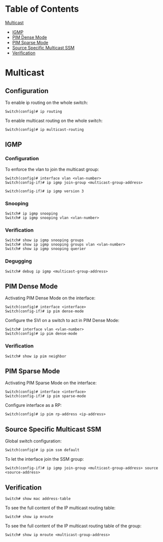 # Table of Contents

[Multicast](#multicast)
* [IGMP](#igmp)
* [PIM Dense Mode](#pim-dense-mode)
* [PIM Sparse Mode](#pim-sparse-mode)
* [Source Specific Multicast SSM](#source-specific-multicast-ssm)
* [Verification](#verification)


# Multicast
## Configuration
To enable ip routing on the whole switch:
```
Switch(config)# ip routing
```

To enable multicast routing on the whole switch:
```
Switch(config)# ip multicast-routing
```

## IGMP
### Configuration
To enforce the vlan to join the multicast group:
```
Switch(config)# interface vlan <vlan-number>
Switch(config-if)# ip igmp join-group <multicast-group-address>
```

```
Switch(config-if)# ip igmp version 3
```

### Snooping
```
Switch# ip igmp snooping
Switch# ip igmp snooping vlan <vlan-number>
```

### Verification
```
Switch# show ip igmp snooping groups
Switch# show ip igmp snooping groups vlan <vlan-number>
Switch# show ip igmp snooping querier
```

### Degugging
```
Switch# debug ip igmp <multicast-group-address>
```


## PIM Dense Mode
Activating PIM Dense Mode on the interface:
```
Switch(config)# interface <interface>
Switch(config-if)# ip pim dense-mode
```

Configure the SVI on a switch to act in PIM Dense Mode:
```
Switch# interface vlan <vlan-number>
Switch(config)# ip pim dense-mode
```

### Verification
```
Switch# show ip pim neighbor
```



## PIM Sparse Mode
Activating PIM Sparse Mode on the interface:
```
Switch(config)# interface <interface>
Switch(config-if)# ip pim sparse-mode
```

Configure interface as a RP:
```
Switch(config)# ip pim rp-address <ip-address>
```

## Source Specific Multicast SSM
Global switch configuration:
```
Switch(config)# ip pim ssm default
```

To let the interface join the SSM group:
```
Switch(config-if)# ip igmp join-group <multicast-group-address> source <source-address>
```

## Verification
```
Switch# show mac address-table
```
To see the full content of the IP multicast routing table:
```
Switch# show ip mroute
```

To see the full content of the IP multicast routing table of the group:
```
Switch# show ip mroute <multicast-group-address>
```
